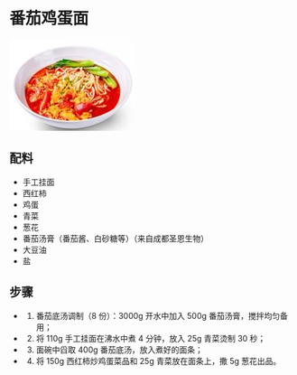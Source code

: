 # 番茄鸡蛋面

![番茄鸡蛋面](/images/番茄鸡蛋面.jpg)

## 配料

- 手工挂面
- 西红柿
- 鸡蛋
- 青菜
- 葱花
- 番茄汤膏（番茄酱、白砂糖等）（来自成都圣恩生物）
- 大豆油
- 盐

## 步骤

- 1. 番茄底汤调制（8 份）：3000g 开水中加入 500g 番茄汤膏，搅拌均匀备用；
- 2. 将 110g 手工挂面在沸水中煮 4 分钟，放入 25g 青菜烫制 30 秒；
- 3. 面碗中舀取 400g 番茄底汤，放入煮好的面条；
- 4. 将 150g 西红柿炒鸡蛋菜品和 25g 青菜放在面条上，撒 5g 葱花出品。
